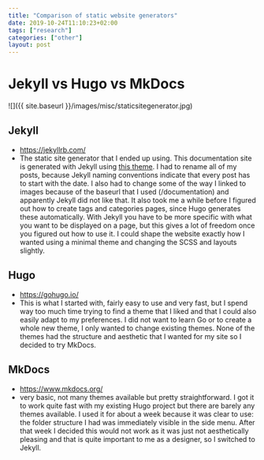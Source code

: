 ```yaml
---
title: "Comparison of static website generators"
date: 2019-10-24T11:10:23+02:00
tags: ["research"]
categories: ["other"]
layout: post
---
```

# Jekyll vs Hugo vs MkDocs 
![]({{ site.baseurl }}/images/misc/staticsitegenerator.jpg)

## Jekyll
- <https://jekyllrb.com/>
- The static site generator that I ended up using. This documentation site is generated with Jekyll using [this theme](https://github.com/b2a3e8/jekyll-theme-console). I had to rename all of my posts, because Jekyll naming conventions indicate that every post has to start with the date. I also had to change some of the way I linked to images because of the baseurl that I used (/documentation) and apparently Jekyll did not like that. It also took me a while before I figured out how to create tags and categories pages, since Hugo generates these automatically. With Jekyll you have to be more specific with what you want to be displayed on a page, but this gives a lot of freedom once you figured out how to use it. I could shape the website exactly how I wanted using a minimal theme and changing the SCSS and layouts slightly.

## Hugo
- <https://gohugo.io/>
- This is what I started with, fairly easy to use and very fast, but I spend way too much time trying to find a theme that I liked and that I could also easily adapt to my preferences. I did not want to learn Go or to create a whole new theme, I only wanted to change existing themes. None of the themes had the structure and aesthetic that I wanted for my site so I decided to try MkDocs.

## MkDocs
- <https://www.mkdocs.org/>
- very basic, not many themes available but pretty straightforward. I got it to work quite fast with my existing Hugo project but there are barely any themes available. I used it for about a week because it was clear to use: the folder structure I had was immediately visible in the side menu. After that week I decided this would not work as it was just not aesthetically pleasing and that is quite important to me as a designer, so I switched to Jekyll.